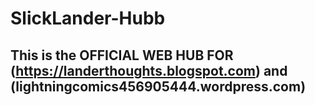 # SlickLander-Hubb

## This is the OFFICIAL WEB HUB FOR (https://landerthoughts.blogspot.com) and (lightningcomics456905444.wordpress.com)
